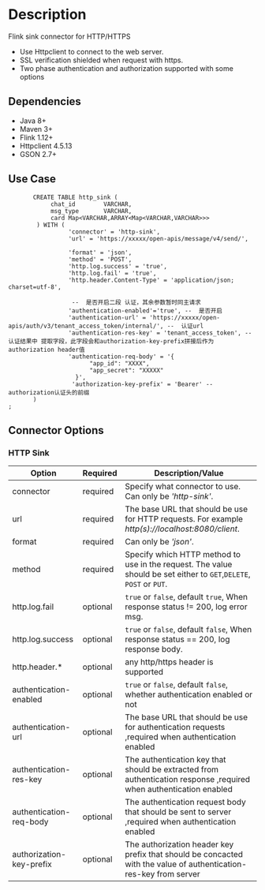 # Description

Flink sink connector for HTTP/HTTPS

* Use Httpclient to connect to the web server.
* SSL verification shielded when request with https.
* Two phase authentication and authorization supported with some options


## Dependencies
* Java 8+
* Maven 3+
* Flink 1.12+
* Httpclient 4.5.13
* GSON 2.7+

## Use Case 

``` flink table sql
       CREATE TABLE http_sink (
            chat_id        VARCHAR,
            msg_type       VARCHAR,
            card Map<VARCHAR,ARRAY<Map<VARCHAR,VARCHAR>>>
        ) WITH (
                 'connector' = 'http-sink',
                 'url' = 'https://xxxxx/open-apis/message/v4/send/',

                 'format' = 'json',
                 'method' = 'POST',
                 'http.log.success' = 'true',
                 'http.log.fail' = 'true',
                 'http.header.Content-Type' = 'application/json; charset=utf-8',

                  --  是否开启二段 认证，其余参数暂时同主请求
                 'authentication-enabled'='true', --  是否开启
                 'authentication-url' = 'https://xxxxx/open-apis/auth/v3/tenant_access_token/internal/', --  认证url
                 'authentication-res-key' = 'tenant_access_token', --  认证结果中 提取字段，此字段会和authorization-key-prefix拼接后作为  authorization header值
                 'authentication-req-body' = '{
                       "app_id": "XXXX",
                       "app_secret": "XXXXX"
                   }',
                  'authorization-key-prefix' = 'Bearer' --  authorization认证头的前缀 
       )
;
```

## Connector Options
### HTTP Sink
| Option                   | Required | Description/Value                                                                                                   |
|--------------------------|----------|---------------------------------------------------------------------------------------------------------------------|
| connector                | required | Specify what connector to use. Can only be _'http-sink'_.                                                           |
| url                      | required | The base URL that should be use for HTTP requests. For example _http(s)://localhost:8080/client_.                   |
| format                   | required | Can only be _'json'_.                                                                                               |
| method                   | required | Specify which HTTP method to use in the request. The value should be set either to `GET`,`DELETE`, `POST` or `PUT`. |
| http.log.fail            | optional | `true` or `false`, default  `true`, When response status != 200, log error msg.                                   |
| http.log.success         | optional | `true` or `false`, default  `false`, When response status == 200, log response body.                              |
| http.header.*            | optional | any http/https header is supported                                                                                  |
| authentication-enabled   | optional | `true` or `false`, default `false`, whether authentication enabled or not                                           |
| authentication-url       | optional | The base URL that should be use for authentication requests ,required when authentication enabled                   |
| authentication-res-key   | optional | The authentication key that should be extracted from authentication response ,required when authentication enabled  |
| authentication-req-body  | optional | The authentication request body that should be sent to server ,required when authentication enabled                 |
| authorization-key-prefix | optional | The authorization header key prefix  that should be concacted with the value of authentication-res-key from server  |
